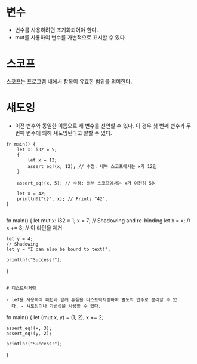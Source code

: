 # 변수

- 변수를 사용하려면 초기화되어야 한다.
- mut를 사용하여 변수를 가변적으로 표시할 수 있다.

# 스코프

스코프는 프로그램 내에서 항목이 유효한 범위를 의미한다.

# 섀도잉

- 이전 변수와 동일한 이름으로 새 변수를 선언할 수 있다. 이 경우 첫 번째 변수가
  두번째 변수에 의해 섀도잉된다고 말할 수 있다.

```
fn main() {
    let x: i32 = 5;
    {
        let x = 12;
        assert_eq!(x, 12); // 수정: 내부 스코프에서는 x가 12임
    }

    assert_eq!(x, 5); // 수정: 외부 스코프에서는 x가 여전히 5임

    let x = 42;
    println!("{}", x); // Prints "42".
}


```

fn main() { let mut x: i32 = 1; x = 7; // Shadowing and re-binding let x = x; //
x += 3; // 이 라인을 제거

    let y = 4;
    // Shadowing
    let y = "I can also be bound to text!";

    println!("Success!");

}

```

# 디스트럭처링

- let을 사용하여 패턴과 함께 튜플을 디스트럭처링하여 별도의 변수로 분리할 수 있
  다. - 섀도잉이나 가변성을 사용할 수 있다.

```

fn main() { let (mut x, y) = (1, 2); x += 2;

    assert_eq!(x, 3);
    assert_eq!(y, 2);

    println!("Success!");

}

